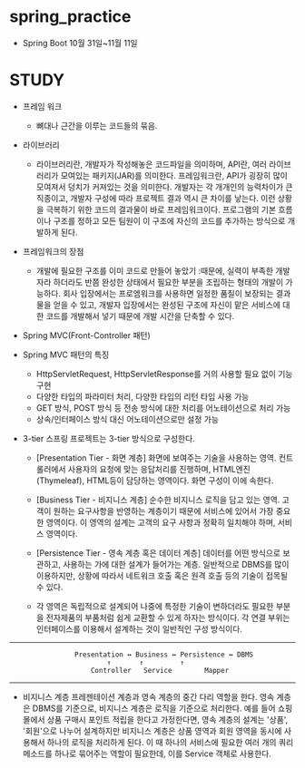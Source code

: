# spring_practice
- Spring Boot 10월 31일~11월 11일

# STUDY
- 프레임 워크
	- 뼈대나 근간을 이루는 코드들의 묶음.
	
- 라이브러리
	- 라이브러리란, 개발자가 작성해놓은 코드파일을 의미하며,
	API란, 여러 라이브러리가 모여있는 패키지(JAR)를 의미한다.
	프레임워크란, API가 굉장히 많이 모여져서 덩치가 커져있는 것을 의미한다.
	개발자는 각 개개인의 능력차이가 큰 직종이고, 개발자 구성에 따라 프로젝트 결과 역시
	큰 차이를 낳는다. 이런 상황을 극복하기 위한 코드의 결과물이 바로 프레임워크이다.
	프로그램의 기본 흐름이나 구조를 정하고 모든 팀원이 이 구조에 자신의 코드를 추가하는 방식으로
	개발하게 된다. 
  
- 프레임워크의 장점
	- 개발에 필요한 구조를 이미 코드로 만들어 놓았기 :때문에, 실력이 부족한 개발자라 하더라도
	반쯤 완성한 상태에서 필요한 부분을 조립하는 형태의 개발이 가능하다.
	회사 입장에서는 프로엠워크를 사용하면 일정한 품질이 보장되는 결과물을 얻을 수 있고,
	개발자 입장에서는 완성된 구조에 자신이 맡은 서비스에 대한 코드를 개발해서 넣기 때문에
	개발 시간을 단축할 수 있다.
	
- Spring MVC(Front-Controller 패턴)
           
- Spring MVC 패턴의 특징
   - HttpServletRequest, HttpServletResponse를 거의 사용할 필요 없이 기능 구현
   - 다양한 타입의 파라미터 처리, 다양한 타입의 리턴 타입 사용 가능
   - GET 방식, POST 방식 등 전송 방식에 대한 처리를 어노테이션으로 처리 가능
   - 상속/인터페이스 방식 대신 어노테이션으로만 설정 가능
   
- 3-tier
스프링 프로젝트는 3-tier 방식으로 구성한다.

	- [Presentation Tier - 화면 계층]
	화면에 보여주는 기술을 사용하는 영역.
	컨트롤러에서 사용자의 요청에 맞는 응답처리를 진행하며,
	HTML엔진(Thymeleaf), HTML등이 담당하는 영역이다.
	화면 구성이 이에 속한다.

	- [Business Tier - 비지니스 계층]
	순수한 비지니스 로직을 담고 있는 영역.
	고객이 원하는 요구사항을 반영하는 계층이기 때문에 서비스에 있어서 가장 중요한 영역이다.
	이 영역의 설계는 고객의 요구 사항과 정확히 일치해야 하며, 서비스 영역이다.

	- [Persistence Tier - 영속 계층 혹은 데이터 계층]
	데이터를 어떤 방식으로 보관하고, 사용하는 가에 대한 설계가 들어가는 계층.
	일반적으로 DBMS를 많이 이용하지만, 상황에 따라서 네트워크 호출 혹은 원격 호출 등의 기술이 접목될 수 있다.

	- 각 영역은 독립적으로 설계되어 나중에 특정한 기술이 변하더라도 필요한 부분을 전자제품의 부품처럼
쉽게 교환할 수 있게 하자는 방식이다. 각 연결 부위는 인터페이스를 이용해서 설계하는 것이 일반적인 구성 방식이다.
----------------------------------------------------------------------------------------------------------------------------------
					Presentation ↔ Business ↔ Persistence ↔ DBMS
	 					    ↑		↑	      ↑
						Controller   Service	    Mapper
----------------------------------------------------------------------------------------------------------------------------------
- 비지니스 계층
프레젠테이션 계층과 영속 계층의 중간 다리 역할을 한다.
영속 계층은 DBMS를 기준으로, 비지니스 계층은 로직을 기준으로 처리한다.
예를 들어 쇼핑몰에서 상품 구매시 포인트 적립을 한다고 가정한다면,
영속 계층의 설계는 '상품', '회원'으로 나누어 설계하지만 비지니스 계층은
상품 영역과 회원 영역을 동시에 사용해서 하나의 로직을 처리하게 된다.
이 때 하나의 서비스에 필요한 여러 개의 쿼리 메소드를 하나로 묶어주는 역할이 필요한데, 
이를 Service 객체로 사용한다.



























